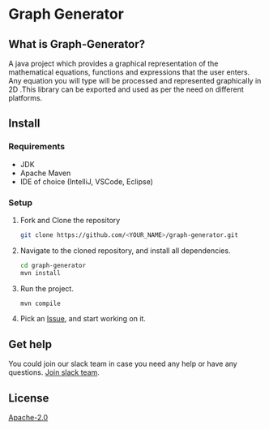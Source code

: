 # Graph Generator

## What is Graph-Generator?
A java project which provides a graphical representation of the mathematical equations, functions and expressions that the user enters. Any equation you will type will be processed and represented graphically in 2D .This library can be exported and used as per the need on different platforms.

## Install
### Requirements
- JDK
- Apache Maven
- IDE of choice (IntelliJ, VSCode, Eclipse)

### Setup
1. Fork and Clone the repository
    ``` bash
    git clone https://github.com/<YOUR_NAME>/graph-generator.git
    ```
2. Navigate to the cloned repository, and install all dependencies.
    ``` bash
    cd graph-generator
    mvn install
    ```
3. Run the project.
    ``` bash
    mvn compile
    ```

3. Pick an [Issue](https://github.com/upes-open/graph-generator/issues), and start working on it.

## Get help
You could join our slack team in case you need any help or have any questions. [Join slack team](https://join.slack.com/t/upes-open/shared_invite/zt-rl7kras2-npXTAjoyk6Z1DLToCyFthQ).

## License
[Apache-2.0](LICENSE)